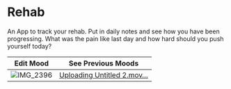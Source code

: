 

# Rehab

An App to track your rehab. Put in daily notes and see how you have been progressing. What was the pain like last day and how hard should you push yourself today? 

Edit Mood            |  See Previous Moods
:-------------------------:|:-------------------------:
![IMG_2396](https://github.com/ali-ahsan-ali/Rehab/assets/47680736/118299c9-6b67-454d-855d-788c3767ee8c)  | [Uploading Untitled 2.mov…](https://github.com/ali-ahsan-ali/Rehab/assets/47680736/3854191c-02dc-4be3-9507-bbd26692eeb7)


